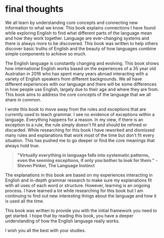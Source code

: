 # final thoughts
We all learn by understanding core concepts and connecting new information to what we know. This book explains connections I have found while exploring English to find what different parts of the language mean and how they work together. Language are ever-changing systems and there is always more to be discovered. This book was written to help others discover basic truths of English and the beauty of how languages combine simple components to achieve so much.

The English language is constantly changing and evolving. This book shows how international English works based on the experiences of a 35 year old Australian in 2016 who has spent many years abroad interacting with a variety of English speakers from different backgrounds. We all have different experiences with our language and there will be some differences in how people use English, largely due to their age and where they are from. This book aims to address the core concepts of the language that we all share in common.

I wrote this book to move away from the rules and exceptions that are currently used to teach grammar. I see no evidence of exceptions within a language. Everything happens for a reason. In my view, if there is an exception to a rule, the rule simply doesn't fit and should be refined or discarded. While researching for this book I have reworked and dismissed many rules and explanations that work most of the time but don't fit every situation. This has pushed me to go deeper or find the core meanings that always hold true.
> **"Virtually everything in language falls into systematic patterns, even the seeming exceptions, if only you bother to look for them." - Steven Pinker, The Language Instinct**

The explanations in this book are based on my experiences interacting in English and in-depth grammar research to make sure my explanations fit with all uses of each word or structure. However, learning is an ongoing process. I have learned a lot while researching for this book but I am continuing to find out new interesting things about the language and how it is used all the time.

This book was written to provide you with the initial framework you need to get started. I hope that by reading this book, you have a deeper understanding of how the English language really works.

I wish you all the best with your studies.